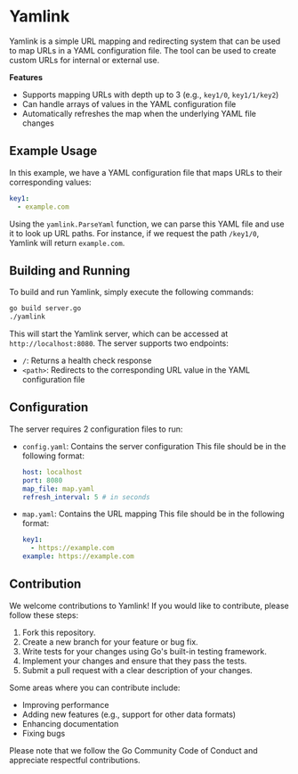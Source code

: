 # **Yamlink**

Yamlink is a simple URL mapping and redirecting system that can be used to map URLs in a YAML configuration file. The tool can be used to create custom URLs for internal or external use.

**Features**

- Supports mapping URLs with depth up to 3 (e.g., `key1/0`, `key1/1/key2`)
- Can handle arrays of values in the YAML configuration file
- Automatically refreshes the map when the underlying YAML file changes

## **Example Usage**

In this example, we have a YAML configuration file that maps URLs to their corresponding values:

```yaml
key1:
  - example.com
```

Using the `yamlink.ParseYaml` function, we can parse this YAML file and use it to look up URL paths. For instance, if we request the path `/key1/0`, Yamlink will return `example.com`.

## **Building and Running**

To build and run Yamlink, simply execute the following commands:

```bash
go build server.go
./yamlink
```

This will start the Yamlink server, which can be accessed at `http://localhost:8080`. The server supports two endpoints:

- `/`: Returns a health check response
- `<path>`: Redirects to the corresponding URL value in the YAML configuration file

## **Configuration**

The server requires 2 configuration files to run:

- `config.yaml`: Contains the server configuration
  This file should be in the following format:
  ```yaml
  host: localhost
  port: 8080
  map_file: map.yaml
  refresh_interval: 5 # in seconds
  ```
- `map.yaml`: Contains the URL mapping
  This file should be in the following format:
  ```yaml
  key1:
    - https://example.com
  example: https://example.com
  ```

## **Contribution**

We welcome contributions to Yamlink! If you would like to contribute, please follow these steps:

1. Fork this repository.
2. Create a new branch for your feature or bug fix.
3. Write tests for your changes using Go's built-in testing framework.
4. Implement your changes and ensure that they pass the tests.
5. Submit a pull request with a clear description of your changes.

Some areas where you can contribute include:

- Improving performance
- Adding new features (e.g., support for other data formats)
- Enhancing documentation
- Fixing bugs

Please note that we follow the Go Community Code of Conduct and appreciate respectful contributions.
